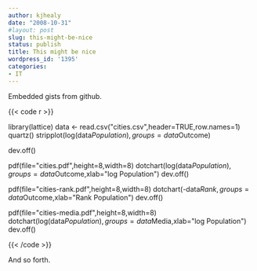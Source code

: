 ```yaml
---
author: kjhealy
date: "2008-10-31"
#layout: post
slug: this-might-be-nice
status: publish
title: This might be nice
wordpress_id: '1395'
categories:
- IT
---
```


Embedded gists from github.

{{< code r >}}

library(lattice)
data <- read.csv("cities.csv",header=TRUE,row.names=1)
quartz()
stripplot(log(data$Population),groups=data$Outcome)

dev.off()

pdf(file="cities.pdf",height=8,width=8)
dotchart(log(data$Population), groups=data$Outcome,xlab="log Population")
dev.off()

pdf(file="cities-rank.pdf",height=8,width=8)
dotchart(-data$Rank, groups=data$Outcome,xlab="Rank Population")
dev.off()


pdf(file="cities-media.pdf",height=8,width=8)
dotchart(log(data$Population), groups=data$Media,xlab="log Population")
dev.off() 

{{< /code >}}


And so forth.
